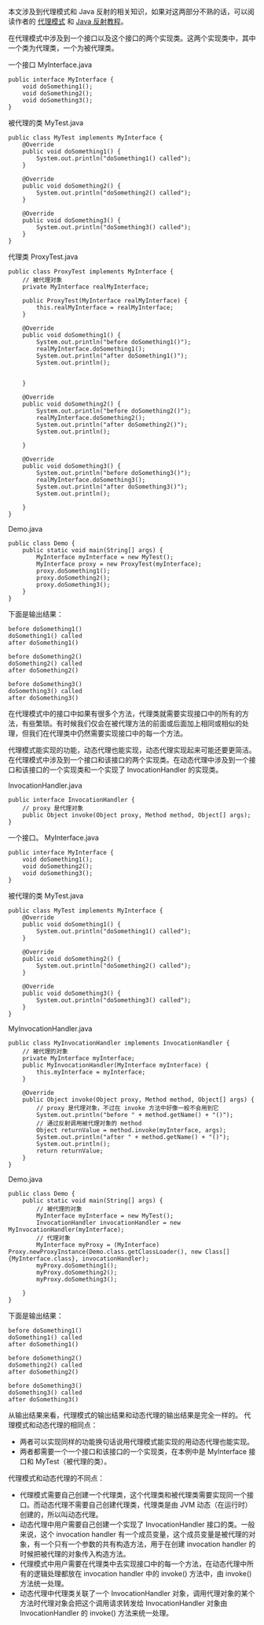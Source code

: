 本文涉及到代理模式和 Java 反射的相关知识，如果对这两部分不熟的话，可以阅读作者的 [代理模式](http://blog.csdn.net/shfqbluestone/article/details/51444500) 和 [Java 反射教程](http://blog.csdn.net/shfqbluestone/article/category/2332993)。

在代理模式中涉及到一个接口以及这个接口的两个实现类。这两个实现类中，其中一个类为代理类，一个为被代理类。

一个接口
MyInterface.java
    
    public interface MyInterface {
        void doSomething1();
        void doSomething2();
        void doSomething3();
    }     

被代理的类
MyTest.java

    public class MyTest implements MyInterface {
        @Override
        public void doSomething1() {
            System.out.println("doSomething1() called");
        }
        
        @Override
        public void doSomething2() {
            System.out.println("doSomething2() called");
        }
                
        @Override
        public void doSomething3() {
            System.out.println("doSomething3() called");
        }
    }
代理类
ProxyTest.java
    
    public class ProxyTest implements MyInterface {
        // 被代理对象
        private MyInterface realMyInterface;
        
        public ProxyTest(MyInterface realMyInterface) {
            this.realMyInterface = realMyInterface;
        }
        
        @Override
        public void doSomething1() {
            System.out.println("before doSomething1()");
            realMyInterface.doSomething1();
            System.out.println("after doSomething1()");
            System.out.println();


        }
        
        @Override
        public void doSomething2() {
            System.out.println("before doSomething2()");
            realMyInterface.doSomething2();
            System.out.println("after doSomething2()");
            System.out.println();

        }
                
        @Override
        public void doSomething3() {
            System.out.println("before doSomething3()");
            realMyInterface.doSomething3();
            System.out.println("after doSomething3()");
            System.out.println();

        }
    }
    
Demo.java
    
    public class Demo {
        public static void main(String[] args) {
            MyInterface myInterface = new MyTest();
            MyInterface proxy = new ProxyTest(myInterface);
            proxy.doSomething1();
            proxy.doSomething2();
            proxy.doSomething3();
        }
    }   
下面是输出结果：

    before doSomething1()
    doSomething1() called
    after doSomething1()
    
    before doSomething2()
    doSomething2() called
    after doSomething2()
    
    before doSomething3()
    doSomething3() called
    after doSomething3()
    
    
    
在代理模式中的接口中如果有很多个方法，代理类就需要实现接口中的所有的方法，有些繁琐。有时候我们仅会在被代理方法的前面或后面加上相同或相似的处理，但我们在代理类中仍然需要实现接口中的每一个方法。

代理模式能实现的功能，动态代理也能实现，动态代理实现起来可能还要更简洁。
在代理模式中涉及到一个接口和该接口的两个实现类。在动态代理中涉及到一个接口和该接口的一个实现类和一个实现了 InvocationHandler 的实现类。

InvocationHandler.java

    public interface InvocationHandler {
        // proxy 是代理对象
        public Object invoke(Object proxy, Method method, Object[] args); 
    }
    
一个接口。
MyInterface.java
    
    public interface MyInterface {
        void doSomething1();
        void doSomething2();
        void doSomething3();
    }     

被代理的类
MyTest.java

    public class MyTest implements MyInterface {
        @Override
        public void doSomething1() {
            System.out.println("doSomething1() called");
        }
        
        @Override
        public void doSomething2() {
            System.out.println("doSomething2() called");
        }
                
        @Override
        public void doSomething3() {
            System.out.println("doSomething3() called");
        }
    }  
      

MyInvocationHandler.java

    public class MyInvocationHandler implements InvocationHandler {
        // 被代理的对象
        private MyInterface myInterface;
        public MyInvocationHandler(MyInterface myInterface) {
            this.myInterface = myInterface;
        }
        
        @Override
        public Object invoke(Object proxy, Method method, Object[] args) {
            // proxy 是代理对象，不过在 invoke 方法中好像一般不会用到它
            System.out.println("before " + method.getName() + "()");
            // 通过反射调用被代理对象的 method 
            Object returnValue = method.invoke(myInterface, args);
            System.out.println("after " + method.getName() + "()");
            System.out.println();
            return returnValue;
        }
    }
Demo.java

    public class Demo {
        public static void main(String[] args) {
            // 被代理的对象
            MyInterface myInterface = new MyTest();
            InvocationHandler invocationHandler = new MyInvocationHandler(myInterface);
            // 代理对象
            MyInterface myProxy = (MyInterface) Proxy.newProxyInstance(Demo.class.getClassLoader(), new Class[] {MyInterface.class}, invocationHandler);
            myProxy.doSomething1();
            myProxy.doSomething2();
            myProxy.doSomething3();
             
        }
    }
下面是输出结果：

    before doSomething1()
    doSomething1() called
    after doSomething1()
    
    before doSomething2()
    doSomething2() called
    after doSomething2()
    
    before doSomething3()
    doSomething3() called
    after doSomething3()
    
    
从输出结果来看，代理模式的输出结果和动态代理的输出结果是完全一样的。
代理模式和动态代理的相同点：

- 两者可以实现同样的功能换句话说用代理模式能实现的用动态代理也能实现。
- 两者都需要一个一个接口和该接口的一个实现类，在本例中是 MyInterface 接口和 MyTest（被代理的类）。

代理模式和动态代理的不同点： 

- 代理模式需要自己创建一个代理类，这个代理类和被代理类需要实现同一个接口。而动态代理不需要自己创建代理类，代理类是由 JVM 动态（在运行时）创建的，所以叫动态代理。
- 动态代理中用户需要自己创建一个实现了 InvocationHandler 接口的类。一般来说，这个 invocation handler 有一个成员变量，这个成员变量是被代理的对象，有一个只有一个参数的共有构造方法，用于在创建 invocation handler 的时候把被代理的对象传入构造方法。
- 代理模式中用户需要在代理类中去实现接口中的每一个方法，在动态代理中所有的逻辑处理都放在 invocation handler 中的 invoke() 方法中，由 invoke() 方法统一处理。
- 动态代理中代理类关联了一个 InvocationHandler 对象，调用代理对象的某个方法时代理对象会把这个调用请求转发给 InvocationHandler 对象由 InvocationHandler 的 invoke() 方法来统一处理。

 
         
         
      
    

    